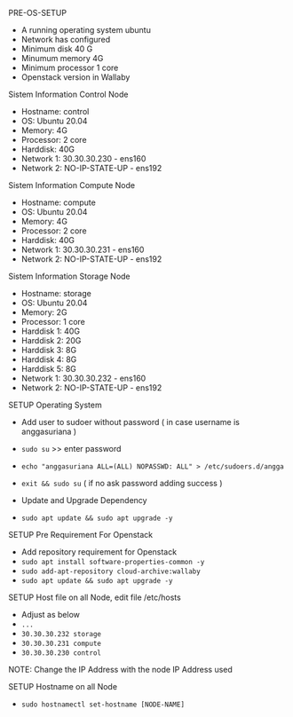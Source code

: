 PRE-OS-SETUP
 - A running operating system ubuntu
 - Network has configured
 - Minimum disk 40 G
 - Minumum memory 4G
 - Minimum processor 1 core
 - Openstack version in Wallaby

Sistem Information Control Node
 - Hostname: control
 - OS: Ubuntu 20.04
 - Memory: 4G
 - Processor: 2 core
 - Harddisk: 40G
 - Network 1: 30.30.30.230 - ens160
 - Network 2: NO-IP-STATE-UP - ens192

Sistem Information Compute Node
 - Hostname: compute
 - OS: Ubuntu 20.04
 - Memory: 4G
 - Processor: 2 core
 - Harddisk: 40G
 - Network 1: 30.30.30.231 - ens160
 - Network 2: NO-IP-STATE-UP - ens192

Sistem Information Storage Node
 - Hostname: storage
 - OS: Ubuntu 20.04
 - Memory: 2G
 - Processor: 1 core
 - Harddisk 1: 40G
 - Harddisk 2: 20G
 - Harddisk 3: 8G
 - Harddisk 4: 8G
 - Harddisk 5: 8G
 - Network 1: 30.30.30.232 - ens160
 - Network 2: NO-IP-STATE-UP - ens192

SETUP Operating System
- Add user to sudoer without password ( in case username is anggasuriana )
 - `````sudo su````` >> enter password
 - `````echo "anggasuriana ALL=(ALL) NOPASSWD: ALL" > /etc/sudoers.d/angga`````
 - `````exit && sudo su````` ( if no ask password adding success )

- Update and Upgrade Dependency
 - `````sudo apt update && sudo apt upgrade -y`````

SETUP Pre Requirement For Openstack
- Add repository requirement for Openstack
 - `````sudo apt install software-properties-common -y`````
 - `````sudo add-apt-repository cloud-archive:wallaby`````
 - `````sudo apt update && sudo apt upgrade -y`````

SETUP Host file on all Node, edit file /etc/hosts
- Adjust as below
 - `````...`````
 - `````30.30.30.232 storage`````
 - `````30.30.30.231 compute`````
 - `````30.30.30.230 control`````

NOTE: Change the IP Address with the node IP Address used

SETUP Hostname on all Node
- `````sudo hostnamectl set-hostname [NODE-NAME]`````
